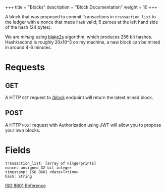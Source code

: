 +++
title = "Blocks"
description = "Block Documentation"
weight = 10
+++

A block that was proposed to commit Transactions in `transaction_list` to the
ledger with a nonce that made `hash` valid; 6 zeroes at the left hand side of the
hash (24 bytes).

We are _mining_ using [blake2s](https://www.blake2.net/) algorithm, which produces 256 bit hashes. Hash/second is roughly 20x10^3 on my machine, a new block can be mined in around 4-6 minutes.

# Requests

## GET
A HTTP `GET` request to [/block](/block) endpoint will return the latest mined block.

## POST

A HTTP `POST` request with Authorization using JWT will allow you to propose your own blocks.

# Fields
```
transaction_list: [array of Fingerprints]
nonce: unsigned 32-bit integer
timestamp: ISO 8601 <date>T<time>
hash: String
```

[ISO 8601 Reference](https://en.wikipedia.org/wiki/ISO_8601#Combined_date_and_time_representations)
